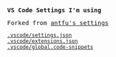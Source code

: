 <samp><b>VS Code Settings I'm using</b></samp>

<samp>Forked from [antfu's settings](https://github.com/antfu/vscode-theme-vitesse)</samp>

[`.vscode/settings.json`](./.vscode/settings.json)<br>
[`.vscode/extensions.json`](./.vscode/extensions.json)<br>
[`.vscode/global.code-snippets`](./.vscode/global.code-snippets)
